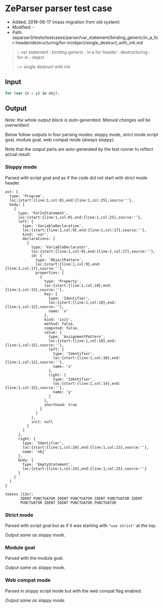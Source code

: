 # ZeParser parser test case

- Added: 2019-06-17 (mass migration from old system)
- Modified: -
- Path: zeparser3/tests/testcases/parser/var_statement/binding_generic/in_a_for-header/destructuring/for-in/object/single_destruct_with_init.md

> :: var statement : binding generic : in a for-header : destructuring : for-in : object
>
> ::> single destruct with init

## Input

`````js
for (var {x = y} in obj);
`````

## Output

_Note: the whole output block is auto-generated. Manual changes will be overwritten!_

Below follow outputs in four parsing modes: sloppy mode, strict mode script goal, module goal, web compat mode (always sloppy).

Note that the output parts are auto-generated by the test runner to reflect actual result.

### Sloppy mode

Parsed with script goal and as if the code did not start with strict mode header.

`````
ast: {
  type: 'Program',
  loc:{start:{line:1,col:0},end:{line:1,col:25},source:''},
  body: [
    {
      type: 'ForInStatement',
      loc:{start:{line:1,col:0},end:{line:1,col:25},source:''},
      left: {
        type: 'VariableDeclaration',
        loc:{start:{line:1,col:9},end:{line:1,col:17},source:''},
        kind: 'var',
        declarations: [
          {
            type: 'VariableDeclarator',
            loc:{start:{line:1,col:9},end:{line:1,col:17},source:''},
            id: {
              type: 'ObjectPattern',
              loc:{start:{line:1,col:9},end:{line:1,col:17},source:''},
              properties: [
                {
                  type: 'Property',
                  loc:{start:{line:1,col:10},end:{line:1,col:15},source:''},
                  key: {
                    type: 'Identifier',
                    loc:{start:{line:1,col:10},end:{line:1,col:12},source:''},
                    name: 'x'
                  },
                  kind: 'init',
                  method: false,
                  computed: false,
                  value: {
                    type: 'AssignmentPattern',
                    loc:{start:{line:1,col:10},end:{line:1,col:15},source:''},
                    left: {
                      type: 'Identifier',
                      loc:{start:{line:1,col:10},end:{line:1,col:12},source:''},
                      name: 'x'
                    },
                    right: {
                      type: 'Identifier',
                      loc:{start:{line:1,col:14},end:{line:1,col:15},source:''},
                      name: 'y'
                    }
                  },
                  shorthand: true
                }
              ]
            },
            init: null
          }
        ]
      },
      right: {
        type: 'Identifier',
        loc:{start:{line:1,col:20},end:{line:1,col:23},source:''},
        name: 'obj'
      },
      body: {
        type: 'EmptyStatement',
        loc:{start:{line:1,col:24},end:{line:1,col:25},source:''}
      }
    }
  ]
}

tokens (13x):
       IDENT PUNCTUATOR IDENT PUNCTUATOR IDENT PUNCTUATOR IDENT
       PUNCTUATOR IDENT IDENT PUNCTUATOR PUNCTUATOR
`````

### Strict mode

Parsed with script goal but as if it was starting with `"use strict"` at the top.

_Output same as sloppy mode._

### Module goal

Parsed with the module goal.

_Output same as sloppy mode._

### Web compat mode

Parsed in sloppy script mode but with the web compat flag enabled.

_Output same as sloppy mode._
